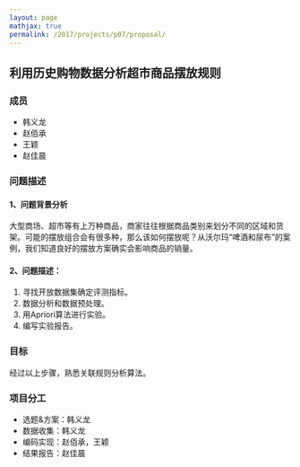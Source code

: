 ```yaml
---
layout: page
mathjax: true
permalink: /2017/projects/p07/proposal/
---
```


## 利用历史购物数据分析超市商品摆放规则

### 成员

* 韩义龙
* 赵佰承
* 王颖
* 赵佳晨



### 问题描述

#### 1、问题背景分析

大型商场、超市等有上万种商品，商家往往根据商品类别来划分不同的区域和货架。可能的摆放组合会有很多种，那么该如何摆放呢？从沃尔玛“啤酒和尿布”的案例，我们知道良好的摆放方案确实会影响商品的销量。


#### 2、问题描述：

1. 寻找开放数据集确定评测指标。
2. 数据分析和数据预处理。
3. 用Apriori算法进行实验。
4. 编写实验报告。

### 目标

经过以上步骤，熟悉关联规则分析算法。
    
### 项目分工

* 选题&方案：韩义龙
* 数据收集：韩义龙
* 编码实现：赵佰承，王颖
* 结果报告：赵佳晨

[1]: http://www.cnblogs.com/90zeng/p/apriori.html
[2]: http://blog.csdn.net/lizhengnanhua/article/details/9061887
[3]: http://blog.csdn.net/liema2000/article/details/6118423/
